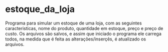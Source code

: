 # estoque_da_loja
Programa para simular um estoque de uma loja, com as seguintes caracteristicas, nome do produto, quantidade em estoque, preço e preço de custo.
Os arquivos são salvos, e assim que iniciado o programa ele carrega todos, na medida que é feita as alterações/inserçẽs, é atualizado os arquivos.
